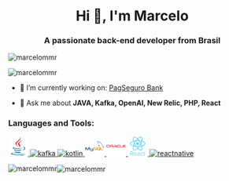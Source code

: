 <h1 align="center">Hi 👋, I'm Marcelo</h1>
<h3 align="center">A passionate back-end developer from Brasil</h3>

<p align="left"><img src="https://komarev.com/ghpvc/?username=marcelommr&label=Profile%20views&color=0e75b6&style=flat" alt="marcelommr" /> </p>

<p align="left"><img src="https://github-profile-trophy.vercel.app/?username=marcelommr" alt="marcelommr" /> </p>

- 🔭 I’m currently working on: <a href="https://github.com/pagseguro">PagSeguro Bank</a>

- 💬 Ask me about **JAVA, Kafka, OpenAI, New Relic, PHP, React**

<p align="left">
</p>

<h3 align="left">Languages and Tools:</h3>
<p align="left"> <a href="https://www.java.com" target="_blank" rel="noreferrer"> <img src="https://raw.githubusercontent.com/devicons/devicon/master/icons/java/java-original.svg" alt="java" width="40" height="40"/> </a> <a href="https://kafka.apache.org/" target="_blank" rel="noreferrer"> <img src="https://www.vectorlogo.zone/logos/apache_kafka/apache_kafka-icon.svg" alt="kafka" width="40" height="40"/> </a> <a href="https://kotlinlang.org" target="_blank" rel="noreferrer"> <img src="https://www.vectorlogo.zone/logos/kotlinlang/kotlinlang-icon.svg" alt="kotlin" width="40" height="40"/> </a> <a href="https://www.mysql.com/" target="_blank" rel="noreferrer"> <img src="https://raw.githubusercontent.com/devicons/devicon/master/icons/mysql/mysql-original-wordmark.svg" alt="mysql" width="40" height="40"/> </a> <a href="https://www.oracle.com/" target="_blank" rel="noreferrer"> <img src="https://raw.githubusercontent.com/devicons/devicon/master/icons/oracle/oracle-original.svg" alt="oracle" width="40" height="40"/> </a> <a href="https://reactjs.org/" target="_blank" rel="noreferrer"> <img src="https://raw.githubusercontent.com/devicons/devicon/master/icons/react/react-original-wordmark.svg" alt="react" width="40" height="40"/> </a> <a href="https://reactnative.dev/" target="_blank" rel="noreferrer"> <img src="https://reactnative.dev/img/header_logo.svg" alt="reactnative" width="40" height="40"/> </a> </p>

<p><img align="left" src="https://github-readme-stats.vercel.app/api/top-langs?username=marcelommr&show_icons=true&locale=en&layout=compact" alt="marcelommr" /></p>

<p><img align="center" src="https://github-readme-streak-stats.herokuapp.com/?user=marcelommr&" alt="marcelommr" /></p>
